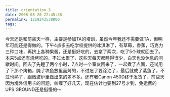```yaml
---
title: orientation_3
date: 2008-08-20 22:45:38
permalink: 1219243538000
tags: 
---
```


今天还是和前些天一样，主要是参加TA的培训，虽然今年我还不需要做TA，但明年可能还是得做的。下午4点多去吃学校提供的冰淇淋了，有草莓，香蕉，巧克力三种口味，再挤上各种果酱，还是挺好吃的，去拿了两次，吃了5个球就回去了。本来5点还有烧烤吃的，不过太累了，这些天每天都睡得很少，白天也没休息的间歇时间。回去了先睡了两个小时，7点时一个室友回来了，一起煮了点面，还试用了下那个烤箱，腌了块鱼放里面烤的，不过忘了要涂油了，最后就成了蒸鱼了，不过也熟了，跟微波炉里做出来的差不多。还有我Canon 450D终于发货了，前些天因为境外信用卡的问题，纠缠了好几天，现在估计也要到27号才到，免运费的UPS GROUND还是挺慢的～